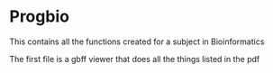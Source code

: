 # Progbio

This contains all the functions created for a subject in Bioinformatics

The first file is a gbff viewer that does all the things listed in the pdf
